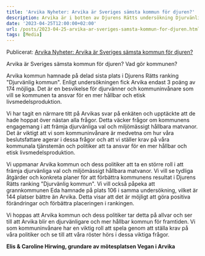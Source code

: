 ```yaml
---
title: 'Arvika Nyheter: Arvika är Sveriges sämsta kommun för djuren?'
description: Arvika är i botten av Djurens Rätts undersökning Djurvänlig kommun.
date: '2023-04-25T12:00:00+02:00'
url: /posts/2023-04-25-arvika-ar-sveriges-samsta-kommun-for-djuren.html
tags: [Media]
---
```

Publicerat: [Arvika Nyheter: Arvika är Sveriges sämsta kommun för djuren?](https://www.arvikanyheter.se/2023/04/25/arvika-ar-sveriges-samsta-kommun-for-djuren-8a4f1/)

Arvika är Sveriges sämsta kommun för djuren? Vad gör kommunen?

Arvika kommun hamnade på delad sista plats i Djurens Rätts ranking
"Djurvänlig kommun". Enligt undersökningen fick Arvika endast 3 poäng
av 174 möjliga. Det är en besvikelse för djurvänner och kommuninvånare
som vill se kommunen ta ansvar för en mer hållbar och etisk
livsmedelsproduktion.

Vi har tagit en närmare titt på Arvikas svar på enkäten och upptäckte
att de hade hoppat över nästan alla frågor. Detta väcker frågor om
kommunens engagemang i att främja djurvänliga val och miljömässigt
hållbara matvanor. Det är viktigt att vi som kommuninvånare är
medvetna om hur våra beslutsfattare agerar i dessa frågor och att vi
ställer krav på våra kommunala tjänstemän och politiker att ta ansvar
för en mer hållbar och etisk livsmedelsproduktion.

Vi uppmanar Arvika kommun och dess politiker att ta en större roll i
att främja djurvänliga val och miljömässigt hållbara matvanor. Vi vill
se tydliga åtgärder och konkreta planer för att förbättra kommunens
resultat i Djurens Rätts ranking "Djurvänlig kommun". Vi vill också
påpeka att grannkommunen Eda hamnade på plats 106 i samma
undersökning, vilket är 144 platser bättre än Arvika. Detta visar att
det är möjligt att göra positiva förändringar och förbättra
placeringen i rankingen.

Vi hoppas att Arvika kommun och dess politiker tar detta på allvar och
ser till att Arvika blir en djurvänligare och mer hållbar kommun för
framtiden. Vi som kommuninvånare har en viktig roll att spela genom
att ställa krav på våra politiker och se till att våra röster hörs i
dessa viktiga frågor.

**Elis & Caroline Hirwing, grundare av mötesplatsen Vegan i Arvika**
